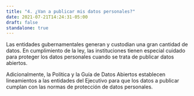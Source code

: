 ```yaml
---
title: "4. ¿Van a publicar mis datos personales?"
date: 2021-07-21T14:24:31-05:00
draft: false
standalone: true
---
```


Las entidades gubernamentales generan y custodian una gran cantidad de datos. En cumplimiento de la ley, las instituciones tienen especial cuidado para proteger los datos personales cuando se trata de publicar datos abiertos.

Adicionalmente, la Política y la Guía de Datos Abiertos establecen lineamientos a las entidades del Ejecutivo para que los datos a publicar cumplan con las normas de protección de datos personales.
